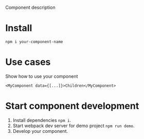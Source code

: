 Component description

# Install
```
npm i your-component-name
```

# Use cases
Show how to use your component
```
<MyComponent data={[...]}>Children</MyComponent>
```

# Start component development
1. Install dependencies `npm i`.
2. Start webpack dev server for demo project `npm run demo`.
3. Develop your component.
